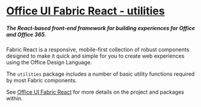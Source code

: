 # [Office UI Fabric React - utilities](http://dev.office.com/fabric)

##### The React-based front-end framework for building experiences for Office and Office 365.

Fabric React is a responsive, mobile-first collection of robust components designed to make it quick and simple for you to create web experiences using the Office Design Language.

The `utilities` package includes a number of basic utility functions required by most Fabric components.

See [Office UI Fabric React](http://github.com/OfficeDev/office-ui-fabric-react) for more details on the project and packages within.
